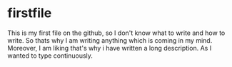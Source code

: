 # firstfile
This is my first file on the github, so I don't know what to write and how to write. So thats why I am writing anything which is coming in my mind. Moreover, I am liking that's why i have written a long description. As I wanted to type continuously.

